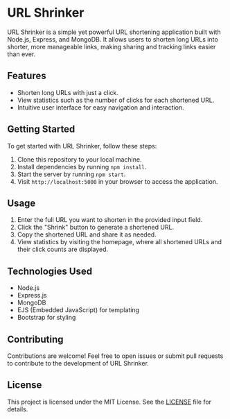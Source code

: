 # URL Shrinker

URL Shrinker is a simple yet powerful URL shortening application built with Node.js, Express, and MongoDB. It allows users to shorten long URLs into shorter, more manageable links, making sharing and tracking links easier than ever.

## Features

- Shorten long URLs with just a click.
- View statistics such as the number of clicks for each shortened URL.
- Intuitive user interface for easy navigation and interaction.

## Getting Started

To get started with URL Shrinker, follow these steps:

1. Clone this repository to your local machine.
2. Install dependencies by running `npm install`.
3. Start the server by running `npm start`.
4. Visit `http://localhost:5000` in your browser to access the application.

## Usage

1. Enter the full URL you want to shorten in the provided input field.
2. Click the "Shrink" button to generate a shortened URL.
3. Copy the shortened URL and share it as needed.
4. View statistics by visiting the homepage, where all shortened URLs and their click counts are displayed.

## Technologies Used

- Node.js
- Express.js
- MongoDB
- EJS (Embedded JavaScript) for templating
- Bootstrap for styling

## Contributing

Contributions are welcome! Feel free to open issues or submit pull requests to contribute to the development of URL Shrinker.

## License

This project is licensed under the MIT License. See the [LICENSE](LICENSE) file for details.
